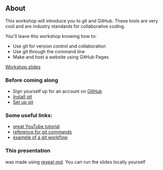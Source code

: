 ## About

This workshop will introduce you to git and GitHub. These tools are very cool and are industry standards for collaborative coding.

You'll leave this workshop knowing how to:

*  Use git for version control and collaboration
*  Use git through the command line
*  Make and host a website using GitHub Pages

[Workshop slides](https://samfredlumley.github.io/git-workshop)

### Before coming along

*  Sign yourself up for an account on [GitHub](https://github.com/)
*  [Install git](https://git-scm.com/downloads)
*  [Set up git](https://help.github.com/en/articles/set-up-git)

### Some useful links:

*  [great YouTube tutorial](https://www.youtube.com/watch?v=BCQHnlnPusY)
*  [reference for git commands](http://rogerdudler.github.io/git-guide/)
*  [example of a git workflow](https://nvie.com/posts/a-successful-git-branching-model/)


### This presentation 

was made using [reveal-md](https://github.com/webpro/reveal-md#static-website). You can run the slides locally yourself